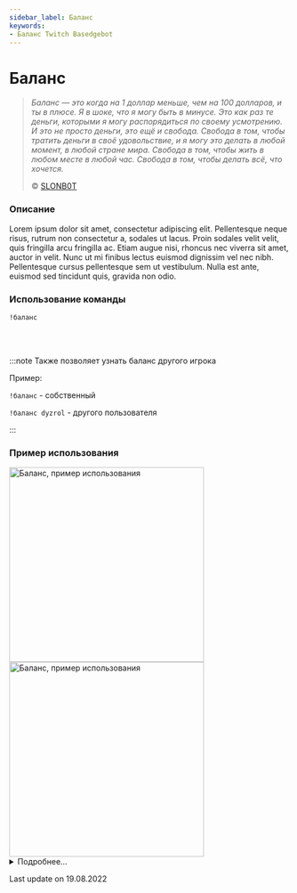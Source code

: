 ```yaml
---
sidebar_label: Баланс
keywords:
- Баланс Twitch Basedgebot
---
```


# Баланс

> *<quote>Баланс — это когда на 1 доллар меньше, чем на 100 долларов, и ты в плюсе. Я в шоке, что я могу быть в минусе. Это как раз те деньги, которыми я могу распорядиться по своему усмотрению. И это не просто деньги, это ещё и свобода. Свобода в том, чтобы тратить деньги в своё удовольствие, и я могу это делать в любой момент, в любой стране мира. Свобода в том, чтобы жить в любом месте в любой час. Свобода в том, чтобы делать всё, что хочется.</quote>*
>
> © <a class="slonbot balance" href="https://www.twitch.tv/slonb0t">SLONB0T</a>

### Описание

Lorem ipsum dolor sit amet, consectetur adipiscing elit. Pellentesque neque risus, rutrum non consectetur a, sodales ut lacus. Proin sodales velit velit, quis fringilla arcu fringilla ac. Etiam augue nisi, rhoncus nec viverra sit amet, auctor in velit. Nunc ut mi finibus lectus euismod dignissim vel nec nibh. Pellentesque cursus pellentesque sem ut vestibulum. Nulla est ante, euismod sed tincidunt quis, gravida non odio.

### Использование команды

<code>!баланс</code>

<br/>
<br/>

:::note
Также позволяет узнать баланс другого игрока

Пример:
<p><code>!баланс</code> - собственный</p>

<p><code>!баланс dyzrol</code> - другого пользователя</p>
:::

### Пример использования

<img src="https://media2.giphy.com/media/RYHYB08C7QeVnK3G9b/giphy.gif?cid=790b7611f477b87a90149c168e711ac4ef3d8cab7d1f762e&rid=giphy.gif&ct=g" alt="Баланс, пример использования" width="350"/>
<img src="https://media1.giphy.com/media/ZOtzqs4ooY1PsXaG4W/giphy.gif?cid=790b7611b9c201bfed2450c5f14d121fb089d1c3ae7e10ab&rid=giphy.gif&ct=g" alt="Баланс, пример использования" width="350" id="example-right"/>

<details>
  <summary>Подробнее...</summary>
  <div>

| Global cooldown | 3 seconds⠀⠀⠀⠀⠀⠀⠀⠀⠀⠀⠀⠀ |
|:----------------|:----------------------|
| User cooldown   | 15 seconds            |
| Mod only        | No                    |
| Sub only        | No                    |
| Aliases         | !balance              |
  </div>
</details>

<p class="update">Last update on 19.08.2022</p>